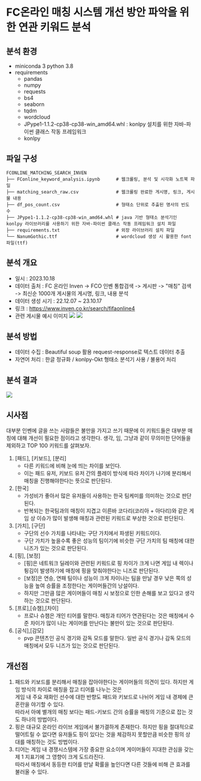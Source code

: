 # FC온라인 매칭 시스템 개선 방안 파악을 위한 연관 키워드 분석

## 분석 환경
- miniconda 3 python 3.8
- requirements
    - pandas
    - numpy
    - requests
    - bs4
    - seaborn
    - tqdm
    - wordcloud
    - JPype1-1.1.2-cp38-cp38-win_amd64.whl : konlpy 설치를 위한 자바-파이썬 클래스 작동 프레임워크
    - konlpy

## 파일 구성
```
FCONLINE_MATCHING_SEARCH_INVEN
├── FConline_keyword_analysis.ipynb      # 웹크롤링, 분석 및 시각화 노트북 파일
├── matching_search_raw.csv              # 웹크롤링 완료한 게시명, 링크, 게시물 내용
├── df_pos_count.csv                     # 형태소 단위로 추출된 명사의 빈도 수
├── JPype1-1.1.2-cp38-cp38-win_amd64.whl # java 기반 형태소 분석기인 konlpy 라이브러리를 사용하기 위한 자바-파이썬 클래스 작동 프레임워크 설치 파일
├── requirements.txt                     # 외장 라이브러리 설치 파일
└── NanumGothic.ttf                      # wordcloud 생성 시 활용한 font 파일(ttf)
```
## 분석 개요
- 일시 : 2023.10.18
- 데이터 출처 : FC 온라인 Inven -> FCO 인벤 통합검색 -> 게시판 -> "매칭" 검색 -> 최신순 1000개 게시물의 게시명, 링크, 내용 분석
- 데이터 생성 시기 : 22.12.07 ~ 23.10.17
- 링크 : https://www.inven.co.kr/search/fifaonline4
- 관련 게시물 예시 이미지
![](https://velog.velcdn.com/images/nembizzang/post/075b7fd9-fb68-4fd5-a7d0-fc45982f4fec/image.png)
![](https://velog.velcdn.com/images/nembizzang/post/971f7fad-293a-480f-823d-819332ce5a7b/image.png)
  
## 분석 방법
- 데이터 수집 : Beautiful soup 활용 request-response로 텍스트 데이터 추출
- 자연어 처리 : 한글 정규화 / konlpy-Okt 형태소 분석기 사용 / 불용어 처리
  
## 분석 결과
![](https://velog.velcdn.com/images/nembizzang/post/9eff3c99-1846-4567-b430-590a38119248/image.png)


## 시사점
대부분 인벤에 글을 쓰는 사람들은 불만을 가지고 쓰기 때문에 이 키워드들은 대부분 매칭에 대해 개선이 필요한 점이라고 생각한다.
생각, 임, 그냥과 같이 무의미한 단어들을 제외하고 TOP 100 키워드를 살펴보자.

1. [패드], [키보드], [분리]
    - 다른 키워드에 비해 눈에 띄는 차이를 보인다.
    - 이는 패드 유저, 키보드 유저 간의 플레이 방식에 따라 차이가 나기에 분리해서 매칭을 진행해야한다는 뜻으로 판단된다.
2. [한국]
    - 가성비가 좋아서 많은 유저들이 사용하는 한국 팀케미를 의미하는 것으로 판단된다.
    - 반복되는 한국팀과의 매칭이 지겹고 이른바 코다리(코리아 + 아다리)와 같은 게임 상 이슈가 많이 발생해 매칭과 관련된 키워드로 부상한 것으로 판단된다.
3. [가치], [구단]
    - 구단의 선수 가치를 나타내는 구단 가치에서 파생된 키워드이다.
    - 구단 가치가 높을수록 좋은 성능의 팀이기에 비슷한 구단 가치의 팀 매칭에 대한 니즈가 있는 것으로 판단된다.
4. [핑], [보정]
    - [핑]은 네트워크 딜레이와 관련된 키워드로 핑 차이가 크게 나면 게임 내 렉이나 튕김이 발생하기에 매칭에 핑을 맞춰야한다는 니즈로 판단된다.
    - [보정]은 연승, 연패 팀이나 성능이 크게 차이나는 팀을 만날 경우 낮은 쪽의 성능을 높여 승률을 조정한다는 게이머들간의 낭설이다.
    - 하지만 그만큼 많은 게이머들이 매칭 시 보정으로 인한 손해를 보고 있다고 생각하는 것으로 판단된다.
5. [프로],[슈챔],[차이]
    - 프로나 슈챔은 개인 티어를 말한다. 매칭과 티어가 연관된다는 것은 매칭에서 수준 차이가 많이 나는 게이머를 만난다는 불만이 있는 것으로 판단된다.
6. [공식],[감모]
    - pvp 콘텐츠인 공식 경기와 감독 모드를 말한다. 일반 공식 경기나 감독 모드의 매칭에서 모두 니즈가 있는 것으로 판단된다.

## 개선점
1. 패드와 키보드를 분리해서 매칭을 잡아야한다는 게이머들의 의견이 있다. 하지만 게임 방식의 차이로 매칭을 잡고 티어를 나누는 것은<br>
   게임 내 주요 재화인 선수에 대한 반향도 패드와 키보드로 나뉘어 게임 내 경제에 큰 혼란을 야기할 수 있다.<br>
   따라서 아예 별개의 매칭 보다는 패드-키보드 간의 승률을 매칭의 기준으로 잡는 것도 하나의 방법이다.
2. 핑은 대규모 온라인 라이브 게임에서 불가결하게 존재한다. 하지만 핑을 절대적으로 떨어트릴 수 없다면 유저들도 핑이 있다는 것을 체감하지 못할만큼 비슷한 핑의 상대를 매칭하는 것도 방법이다.
3. 티어는 게임 내 경쟁시스템에 가장 중요한 요소이며 게이머들이 지대한 관심을 갖는 제 1 지표기에 그 영향이 크게 도드라진다.<br>
   따라서 매칭에서 동등한 티어를 만날 확률을 높인다면 다른 것들에 비해 큰 효과를 불러올 수 있다.